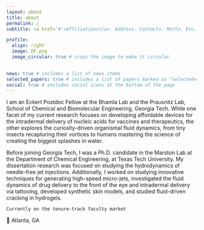 ```yaml
---
layout: about
title: about
permalink: /
subtitle: <a href='#'>Affiliations</a>. Address. Contacts. Motto. Etc.

profile:
  align: right
  image: DP.png
  image_circular: true # crops the image to make it circular
  

news: true # includes a list of news items
selected_papers: true # includes a list of papers marked as "selected={true}"
social: true # includes social icons at the bottom of the page
---
```


I am an Eckert Postdoc Fellow at the Bhamla Lab and the Prausnitz Lab, School of Chemical and Biomolecular Engineering, Georgia Tech. While one facet of my current research focuses on developing affordable devices for the intradermal delivery of nucleic acids for vaccines and therapeutics, the other explores the curiosity-driven organismal fluid dynamics, from tiny insects recapturing their vortices to humans mastering the science of creating the biggest splashes in water.

Before joining Georgia Tech, I was a Ph.D. candidate in the Marston Lab at the Department of Chemical Engineering, at Texas Tech University. My dissertation research was focused on studying the hydrodynamics of needle-free jet injections. Additionally, I worked on studying innovative techniques for generating high-speed micro-jets, investigated the fluid dynamics of drug delivery to the front of the eye and intradermal delivery via tattooing, developed synthetic skin models, and studied fluid-driven cracking in hydrogels.

`Currently on the tenure-track faculty market`

:round_pushpin: Atlanta, GA
